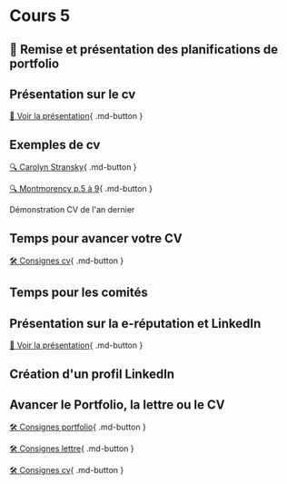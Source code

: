 # Cours 5
## 🚨 Remise et présentation des planifications de portfolio

## Présentation sur le cv   
[📁 Voir la présentation](https://cmontmorency365-my.sharepoint.com/:b:/g/personal/lora_boisvert_cmontmorency_qc_ca/EVyO4I6ZyrpItmxxqMTH2bMBkqWKR6zRhRTug3VbdkKmkA?e=4HOTYb){ .md-button }  

## Exemples de cv 
[🔍 Carolyn Stransky](https://carolstran.github.io/cv/){ .md-button }      

[🔍 Montmorency p.5 à 9](https://www.cmontmorency.qc.ca/wp-content/uploads/2023/11/Petit-guide-de-recherche-demploi.pdf){ .md-button }      

Démonstration CV de l'an dernier


## Temps pour avancer votre CV
[🛠️ Consignes cv](./stages/cv.md){ .md-button }     

## Temps pour les comités


## Présentation sur la e-réputation et LinkedIn
[📁 Voir la présentation](https://cmontmorency365-my.sharepoint.com/:b:/g/personal/lora_boisvert_cmontmorency_qc_ca/EeS2-7HVvn9BqSLWfVwYppMB3QpEyqy8QjRpO_JziEaVnA?e=Afu0wC){ .md-button }  

## Création d'un profil LinkedIn

## Avancer le Portfolio, la lettre ou le CV    
[🛠️ Consignes portfolio](./stages/portfolio.md){ .md-button }      

[🛠️ Consignes lettre](./stages/lettre.md){ .md-button }      

[🛠️ Consignes cv](./stages/cv.md){ .md-button }     
